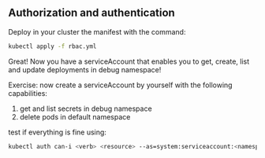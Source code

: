 ## Authorization and authentication

Deploy in your cluster the manifest with the command:

```bash
kubectl apply -f rbac.yml
```

Great!
Now you have a serviceAccount that enables you to get, create, list and update deployments in debug namespace!

Exercise: now create a serviceAccount by yourself with the following capabilities:

1. get and list secrets in debug namespace
2. delete pods in default namespace

test if everything is fine using:

```bash
kubectl auth can-i <verb> <resource> --as=system:serviceaccount:<namespace>:<serviceAccountName> -n <namespace>
```
